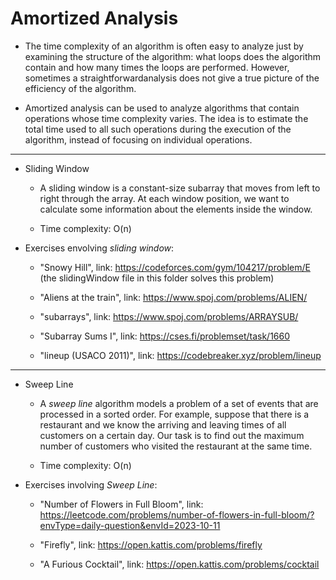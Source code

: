 # Amortized Analysis  

* The time complexity of an algorithm is often easy to analyze just by examining the structure of the algorithm: what loops does the algorithm contain and how many times the loops are performed. However, sometimes a straightforwardanalysis does not give a true picture of the efficiency of the algorithm.  

* Amortized analysis can be used to analyze algorithms that contain operations whose time complexity varies. The idea is to estimate the total time used to all such operations during the execution of the algorithm, instead of focusing on individual operations.

---

* Sliding Window  

    * A sliding window is a constant-size subarray that moves from left to right through the array. At each window position, we want to calculate some information about the elements inside the window.  

    * Time complexity: O(n)  

* Exercises envolving *sliding window*:  

    - "Snowy Hill", link: https://codeforces.com/gym/104217/problem/E  (the slidingWindow file in this folder solves this problem)  

    - "Aliens at the train", link: https://www.spoj.com/problems/ALIEN/  

    - "subarrays", link: https://www.spoj.com/problems/ARRAYSUB/  

    - "Subarray Sums I", link: https://cses.fi/problemset/task/1660  

    - "lineup (USACO 2011)", link: https://codebreaker.xyz/problem/lineup  

---  

* Sweep Line  

    * A *sweep line* algorithm models a problem of a set of events that are processed in a sorted order. For example, suppose that there is a restaurant and we know the arriving and leaving times of all customers on a certain day. Our task is to find out the maximum number of customers who visited the restaurant at the same time.  

    * Time complexity: O(n)  

* Exercises involving *Sweep Line*:  

    - "Number of Flowers in Full Bloom", link: https://leetcode.com/problems/number-of-flowers-in-full-bloom/?envType=daily-question&envId=2023-10-11  

    - "Firefly", link: https://open.kattis.com/problems/firefly  

    - "A Furious Cocktail", link: https://open.kattis.com/problems/cocktail  
